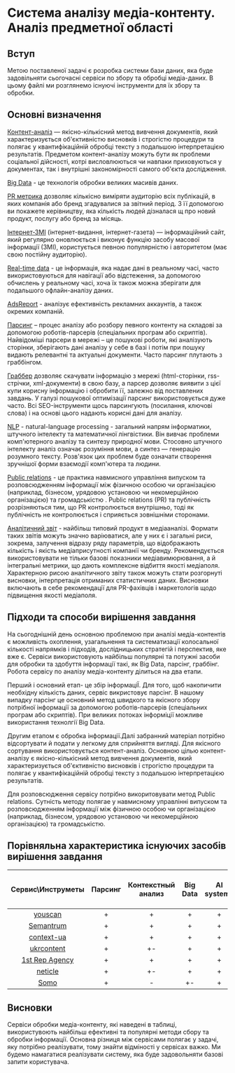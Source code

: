 # Система аналізу медіа-контенту. Аналіз предметної області

## Вступ
Метою поставленої задачі є розробка системи бази даних, яка буде задовільняти сьогочасні сервіси по збору та обробці медіа-даних.
В цьому файлі ми розглянемо існуючі  інструменти для їх збору та обробки.


## Основні визначення

[Контент-аналіз](https://uk.wikipedia.org/wiki/%D0%9A%D0%BE%D0%BD%D1%82%D0%B5%D0%BD%D1%82-%D0%B0%D0%BD%D0%B0%D0%BB%D1%96%D0%B7#:~:text=%D0%9A%D0%BE%D0%BD%D1%82%D0%B5%D0%BD%D1%82%2D%D0%B0%D0%BD%D0%B0%D0%BB%D1%96%D0%B7%20%E2%80%94%20%D1%8F%D0%BA%D1%96%D1%81%D0%BD%D0%BE%2D%D0%BA%D1%96%D0%BB%D1%8C%D0%BA%D1%96%D1%81%D0%BD%D0%B8%D0%B9,%D1%82%D0%B5%D0%BA%D1%81%D1%82%D1%83%20%D0%B7%20%D0%BF%D0%BE%D0%B4%D0%B0%D0%BB%D1%8C%D1%88%D0%BE%D1%8E%20%D1%96%D0%BD%D1%82%D0%B5%D1%80%D0%BF%D1%80%D0%B5%D1%82%D0%B0%D1%86%D1%96%D1%94%D1%8E%20%D1%80%D0%B5%D0%B7%D1%83%D0%BB%D1%8C%D1%82%D0%B0%D1%82%D1%96%D0%B2.) — якісно-кількісний метод вивчення документів, який характеризується об'єктивністю висновків і строгістю процедури та полягає у квантифікаційній обробці тексту з подальшою інтерпретацією результатів. Предметом контент-аналізу можуть бути як проблеми соціальної дійсності, котрі висловлюються чи навпаки приховуються у документах, так і внутрішні закономірності самого об'єкта дослідження.

[Big Data](http://thefuture.news/bigdata) - це технологія обробки великих масивів даних. 

[PR метрика](https://netology.ru/blog/06-2020-kak-izmerit-pr) дозволяє кількісно виміряти аудиторію всіх публікацій, в яких компанія або бренд згадувалися за звітний період. З її допомогою ви покажете керівництву, яка кількість людей дізналася щ про новий продукт, послугу або бренд за місяць.

[Інтернет-ЗМІ](https://uk.wikipedia.org/wiki/%D0%86%D0%BD%D1%82%D0%B5%D1%80%D0%BD%D0%B5%D1%82-%D0%97%D0%9C%D0%86) (інтернет-видання, інтернет-газета) — інформаційний сайт, який регулярно оновлюється і виконує функцію засобу масової інформації (ЗМІ), користується певною популярністю і авторитетом (має свою постійну аудиторію).

[Real-time data](https://en.wikipedia.org/wiki/Real-time_data) - це інформація, яка надає дані в реальному часі, часто використовуються для навігації або відстеження, за допомогою обчислень у реальному часі, хоча їх також можна зберігати для подальшого офлайн-аналізу даних.

[AdsReport](https://support.google.com/analytics/answer/4355493?hl=en) - аналізує ефективність рекламних аккаунтів, а також окремих компаній.

[Парсинг](https://ipipe.ru/info/parsing) – процес аналізу або розбору певного контенту на складові за допомогою роботів-парсерів (спеціальних програм або скриптів). Найвідоміші парсери в мережі – це пошукові роботи, які аналізують сторінки, зберігають дані аналізу у себе в базі і потім при пошуку видають релевантні та актуальні документи. Часто парсинг плутають з граббінгом.

[Граббер](https://netpeak.net/ru/blog/chto-takoye-grabber-saytov-i-kak-s-nim-rabotat-story/) дозволяє скачувати інформацію з мережі (html-сторінки, rss-стрічки, xml-документи) в свою базу, а парсер дозволяє виявити з цієї купи корисну інформацію і обробити її, залежно від поставлених завдань. У галузі пошукової оптимізації парсинг використовується дуже часто. Всі SEO-інструменти щось парсингують (посилання, ключові слова) і на основі цього надають корисні дані для аналізу.

[NLP](https://github.com/boldak/Cytrus/blob/master/doc/materials/nlp-theory/NLP.md) - natural-language processing - загальний напрям інформатики, штучного інтелекту та математичної лінгвістики. Він вивчає проблеми комп'ютерного аналізу та синтезу природної мови. Стосовно штучного інтелекту аналіз означає розуміння мови, а синтез — генерацію розумного тексту. Розв'язок цих проблем буде означати створення зручнішої форми взаємодії комп'ютера та людини.

[Public relations](https://ru.wikipedia.org/wiki/%D0%A1%D0%B2%D1%8F%D0%B7%D0%B8_%D1%81_%D0%BE%D0%B1%D1%89%D0%B5%D1%81%D1%82%D0%B2%D0%B5%D0%BD%D0%BD%D0%BE%D1%81%D1%82%D1%8C%D1%8E) - це практика навмисного управління випуском та розповсюдженням інформації між фізичною особою чи організацією (наприклад, бізнесом, урядовою установою чи некомерційною організацією) та громадськістю . Public relations (PR) та публічність розрізняються тим, що PR контролюється внутрішньо, тоді як публічність не контролюється і сприяється зовнішніми сторонами. 	

[Аналітичний звіт](https://poradumo.com.ua/138634-analitichnii-zvit-sho-take-i-iak-sklasti/) - найбільш типовий продукт в медіааналізі. Формати таких звітів можуть значно варіюватися, але у них є і загальні риси, зокрема, залучення відразу ряду параметрів, що відображають кількість і якість медіаприсутності компанії чи бренду. Рекомендується використовувати не тільки базові показники медіавимюрювання, а й інтегральні метрики, що дають комплексне відбиття якості медіаполя. Характерною рисою аналітичного звіту також можуть стати розгорнуті висновки, інтерпретація отриманих статистичних даних. Висновки включають в себе рекомендації для PR-фахівців і маркетологів щодо підвищення якості медіаполя.










## Підходи та способи вирішення завдання

На сьогоднішній день основною проблемою при аналізі медіа-контентів є можливість охоплення, узагальнення та систематизації колосальної кількості напрямків і підходів, дослідницьких стратегій і перспектив, яке вже є. Сервіси використовують найбільш популярні та потужні засоби для обробки та здобуття інформації такі, як Big Data, парсінг, граббінг. Робота сервісу по аналізу медіа-контенту ділиться на два етапи. 

Перший і основний етап- це збір інформаціЇ. Для того, щоб накопичити необхідну кількість даних, сервіс викристовує парсінг. В нашому випадку парсінг це основний метод швидкого та якісного збору потрібної інформації за допомогою роботів-парсерів (спеціальних програм або скриптів). При великих потоках інформіції можливе використання технолгії Big Data.

Другим етапом є обробка інформації.Далі забранний матеріал потрібно відсортувати й подати у легкому для сприйняття вигляді. Для якісного сортування використовується контент-аналіз. Основною цілью контент-аналізу є якісно-кількісний метод вивчення документів, який характеризується об'єктивністю висновків і строгістю процедури та полягає у квантифікаційній обробці тексту з подальшою інтерпретацією результатів.

Для розповсюдження сервісу потрібно викоритовувати метод Public relations. Сутність методу полягае у навмисному  управлінні випуском та розповсюдженням інформації між фізичною особою чи організацією (наприклад, бізнесом, урядовою установою чи некомерційною організацією) та громадськістю.

## Порівняльна характеристика існуючих засобів вирішення завдання

| Сервис\Инструметы| Парсинг | Контекстный анализ |Big Data|AI systems|Мониторинг интернет-СМИ|Экспорт данных в разнообразных форматах|Интеграция с социальными сетями|Real-time data| Public relations | Мониторинг печатных СМИ|     
|:----------------:|:---------------:|:--------------:|:-------:|:-----:|:----:|:----:|:---:|:----:|:--:|:----:|
|[youscan](https://youscan.io/)| + |+ |+ |+ |+ | - |+|+| - | - |
|[Semantrum](https://promo.semantrum.net/uk/golovna/)| + | +  | + | + | - | + |  + | + | + | +| 
|[context-ua](http://www.context-ua.com/)|+|+|+|+|+|+-|+|+|+|+| 
|[ukrcontent](https://ukrcontent.com/)|+|+-|+|+|+|+-|+-|+|-|+| 
|[1st Rep Agency](https://1ra.com.ua/pr-analitika/media-content-analysis)|+|+|+|+|+|+-|+|+|+|+| 
|[neticle](https://neticle.com/mediaintelligence/hu/)|+|+-|+|+|+|+| -| +| -|-| 
|[Somo](https://www.somo.nl/)|+ | - |+- |+  |+-  |- | - |+-  |+ |+-  | 

## Висновки

Сервіси обробки медіа-контенту, які наведені в таблиці, використувоють найбільш ефективні та популярні методи сбору та обробки інформації. Основна різниця між сервісами полягає у задачі, яку потрібно реалізувати, тому знайти відміності у сервісах важко. Ми будемо намагатися реалізувати систему, яка буде задовольняти базові запити користувача. 


